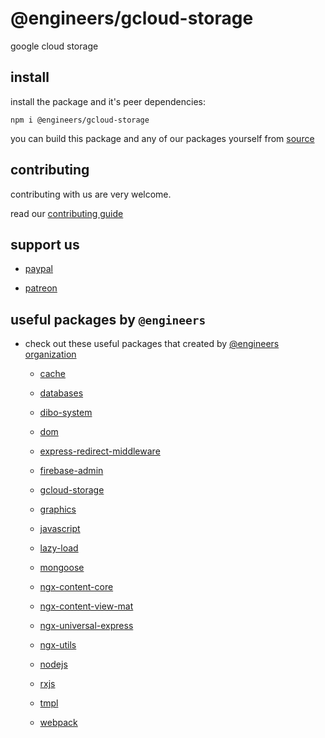 # @engineers/gcloud-storage

google cloud storage

## install

install the package and it's peer dependencies:

```
npm i @engineers/gcloud-storage
```

you can build this package and any of our packages yourself from [source](https://github.com/eng-dibo/dibo/tree/main/packages)

## contributing

contributing with us are very welcome.

read our [contributing guide](https://github.com/eng-dibo/dibo/blob/main/CONTRIBUTING.md)

## support us



- [paypal](https://paypal.me/group99001)

- [patreon](https://www.patreon.com/GoogleDev)

## useful packages by `@engineers`

- check out these useful packages that created by [@engineers organization](https://www.npmjs.com/org/engineers)
  
  
  - [cache](https://github.com/eng-dibo/dibo/tree/main/packages/cache)
    
  - [databases](https://github.com/eng-dibo/dibo/tree/main/packages/databases)
    
  - [dibo-system](https://github.com/eng-dibo/dibo/tree/main/packages/dibo-system)
    
  - [dom](https://github.com/eng-dibo/dibo/tree/main/packages/dom)
    
  - [express-redirect-middleware](https://github.com/eng-dibo/dibo/tree/main/packages/express-redirect-middleware)
    
  - [firebase-admin](https://github.com/eng-dibo/dibo/tree/main/packages/firebase-admin)
    
  - [gcloud-storage](https://github.com/eng-dibo/dibo/tree/main/packages/gcloud-storage)
    
  - [graphics](https://github.com/eng-dibo/dibo/tree/main/packages/graphics)
    
  - [javascript](https://github.com/eng-dibo/dibo/tree/main/packages/javascript)
    
  - [lazy-load](https://github.com/eng-dibo/dibo/tree/main/packages/lazy-load)
    
  - [mongoose](https://github.com/eng-dibo/dibo/tree/main/packages/mongoose)
    
  - [ngx-content-core](https://github.com/eng-dibo/dibo/tree/main/packages/ngx-content-core)
    
  - [ngx-content-view-mat](https://github.com/eng-dibo/dibo/tree/main/packages/ngx-content-view-mat)
    
  - [ngx-universal-express](https://github.com/eng-dibo/dibo/tree/main/packages/ngx-universal-express)
    
  - [ngx-utils](https://github.com/eng-dibo/dibo/tree/main/packages/ngx-utils)
    
  - [nodejs](https://github.com/eng-dibo/dibo/tree/main/packages/nodejs)
    
  - [rxjs](https://github.com/eng-dibo/dibo/tree/main/packages/rxjs)
    
  - [tmpl](https://github.com/eng-dibo/dibo/tree/main/packages/tmpl)
    
  - [webpack](https://github.com/eng-dibo/dibo/tree/main/packages/webpack)
    
